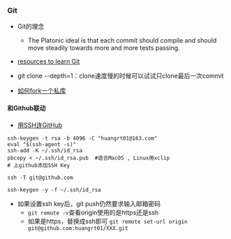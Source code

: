 ### Git
* Git的理念
  *  The  Platonic  ideal  is  that  each  commit should compile and should move steadily towards more and more tests passing. 
* [resources to learn Git](https://try.github.io/)

* git clone --depth=1：clone速度慢的时候可以试试只clone最后一次commit
* [如何fork一个私库](https://stackoverflow.com/questions/10065526/github-how-to-make-a-fork-of-public-repository-private)

#### 和Github联动
* [用SSH连GitHub](https://help.github.com/en/github/authenticating-to-github/connecting-to-github-with-ssh)
```shell
ssh-keygen -t rsa -b 4096 -C "huangrt01@163.com"
eval "$(ssh-agent -s)"
ssh-add -K ~/.ssh/id_rsa
pbcopy < ~/.ssh/id_rsa.pub  #适合MacOS , Linux用xclip
# 上github添加SSH Key

ssh -T git@github.com

ssh-keygen -y -f ~/.ssh/id_rsa
```
* 如果设置ssh key后，git push仍然要求输入邮箱密码
  * `git remote -v`查看origin使用的是https还是ssh
  * 如果是https，替换成ssh即可 `git remote set-url origin git@github.com:huangrt01/XXX.git`
